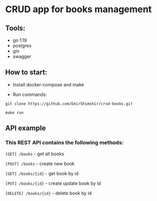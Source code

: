 # CRUD app for books management

## Tools:
+ go 1.19
+ postgres
+ gin
+ swagger

## How to start:
+ Install docker-compose and make

+ Run commands:

```
git clone https://github.com/EmirShimshir/crud-books.git
```

```
make run
```

## API example

### This REST API contains the following methods:

`[GET] /books` - get all books

`[POST] /books` - create new book

`[GET] /books/{id}` - get book by id

`[PUT] /books/{id}` - create update book by id

`[DELETE] /books/{id}` - delete book by id

